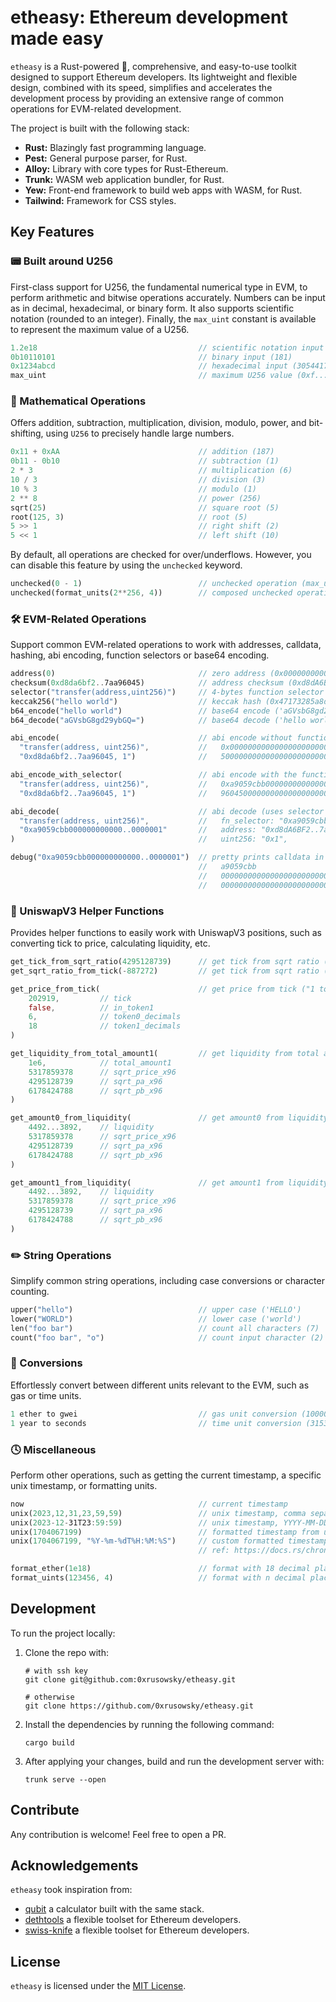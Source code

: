 # etheasy: Ethereum development made easy

`etheasy` is a Rust-powered 🦀, comprehensive, and easy-to-use toolkit designed to support Ethereum developers. Its lightweight and flexible design, combined with its speed, simplifies and accelerates the development process by providing an extensive range of common operations for EVM-related development.

The project is built with the following stack:

- **Rust:** Blazingly fast programming language.
- **Pest:** General purpose parser, for Rust.
- **Alloy:** Library with core types for Rust-Ethereum.
- **Trunk:** WASM web application bundler, for Rust.
- **Yew:** Front-end framework to build web apps with WASM, for Rust.
- **Tailwind:** Framework for CSS styles.

## Key Features

### 📟 Built around U256

First-class support for U256, the fundamental numerical type in EVM, to perform arithmetic and bitwise operations accurately. Numbers can be input as in decimal, hexadecimal, or binary form. It also supports scientific notation (rounded to an integer). Finally, the `max_uint` constant is available to represent the maximum value of a U256.

```rs
1.2e18                                    // scientific notation input (1200000)
0b10110101                                // binary input (181)
0x1234abcd                                // hexadecimal input (305441741)
max_uint                                  // maximum U256 value (0xf...f)
```

### 🔢 Mathematical Operations

Offers addition, subtraction, multiplication, division, modulo, power, and bit-shifting, using `U256` to precisely handle large numbers.

```rs
0x11 + 0xAA                               // addition (187)
0b11 - 0b10                               // subtraction (1)
2 * 3                                     // multiplication (6)
10 / 3                                    // division (3)
10 % 3                                    // modulo (1)
2 ** 8                                    // power (256)
sqrt(25)                                  // square root (5)
root(125, 3)                              // root (5)
5 >> 1                                    // right shift (2)
5 << 1                                    // left shift (10)
```

By default, all operations are checked for over/underflows. However, you can disable this feature by using the `unchecked` keyword.

```rs
unchecked(0 - 1)                          // unchecked operation (max_uint)
unchecked(format_units(2**256, 4))        // composed unchecked operation ('0.0000')
```

### 🛠️ EVM-Related Operations

Support common EVM-related operations to work with addresses, calldata, hashing, abi encoding, function selectors or base64 encoding.

```rs
address(0)                                // zero address (0x0000000000000000000000000000000000000000)
checksum(0xd8da6bf2..7aa96045)            // address checksum (0xd8dA6BF2..7aA96045)
selector("transfer(address,uint256)")     // 4-bytes function selector (0xa9059cbb)
keccak256("hello world")                  // keccak hash (0x47173285a8d7341e5e972fc677286384f802f8ef42a5ec5f03bbfa254cb01fad)
b64_encode("hello world")                 // base64 encode ('aGVsbG8gd29ybGQ=')
b64_decode("aGVsbG8gd29ybGQ=")            // base64 decode ('hello world')

abi_encode(                               // abi encode without function selector:
  "transfer(address, uint256)",           //   0x000000000000000000000000d8da6bf26964af9d7eed9e03e53415d37aa9604
  "0xd8da6bf2..7aa96045, 1")              //   50000000000000000000000000000000000000000000000000000000000000001

abi_encode_with_selector(                 // abi encode with the function selector:
  "transfer(address, uint256)",           //   0xa9059cbb000000000000000000000000d8da6bf26964af9d7eed9e03e53415d37aa
  "0xd8da6bf2..7aa96045, 1")              //   960450000000000000000000000000000000000000000000000000000000000000001

abi_decode(                               // abi decode (uses selector of the calldata):
  "transfer(address, uint256)",           //   fn_selector: "0xa9059cbb",
  "0xa9059cbb000000000000..0000001"       //   address: "0xd8dA6BF2..7aA96045",
)                                         //   uint256: "0x1",

debug("0xa9059cbb000000000000..0000001")  // pretty prints calldata in 32-byte words + function selector:
                                          //   a9059cbb
                                          //   000000000000000000000000d8da6bf26964af9d7eed9e03e53415d37aa96045
                                          //   0000000000000000000000000000000000000000000000000000000000000001
```

### 🦄 UniswapV3 Helper Functions

Provides helper functions to easily work with UniswapV3 positions, such as converting tick to price, calculating liquidity, etc.

```rs
get_tick_from_sqrt_ratio(4295128739)      // get tick from sqrt ratio ("-887272")
get_sqrt_ratio_from_tick(-887272)         // get tick from sqrt ratio ("4295128739")

get_price_from_tick(                      // get price from tick ("1 token1 : 1540.921115 token0")
    202919,         // tick
    false,          // in_token1
    6,              // token0_decimals
    18              // token1_decimals
)

get_liquidity_from_total_amount1(         // get liquidity from total amount1 (44928398530981124971653892)
    1e6,            // total_amount1
    5317859378      // sqrt_price_x96
    4295128739      // sqrt_pa_x96
    6178424788      // sqrt_pb_x96
)

get_amount0_from_liquidity(               // get amount0 from liquidity ()
    4492...3892,    // liquidity
    5317859378      // sqrt_price_x96
    4295128739      // sqrt_pa_x96
    6178424788      // sqrt_pb_x96
)

get_amount1_from_liquidity(               // get amount1 from liquidity ()
    4492...3892,    // liquidity
    5317859378      // sqrt_price_x96
    4295128739      // sqrt_pa_x96
    6178424788      // sqrt_pb_x96
)
```

### ✏️ String Operations

Simplify common string operations, including case conversions or character counting.

```rs
upper("hello")                            // upper case ('HELLO')
lower("WORLD")                            // lower case ('world')
len("foo bar")                            // count all characters (7)
count("foo bar", "o")                     // count input character (2)
```

### 🧮 Conversions

Effortlessly convert between different units relevant to the EVM, such as gas or time units.

```rs
1 ether to gwei                           // gas unit conversion (1000000000)
1 year to seconds                         // time unit conversion (31536000)
```

### 🕓 Miscellaneous

Perform other operations, such as getting the current timestamp, a specific unix timestamp, or formatting units.

```rs
now                                       // current timestamp
unix(2023,12,31,23,59,59)                 // unix timestamp, comma separated (1704067199)
unix(2023-12-31T23:59:59)                 // unix timestamp, YYYY-MM-DDTHH:mm:ss (1704067199)
unix(1704067199)                          // formatted timestamp from unix, ('2023-12-31 23:59:59')
unix(1704067199, "%Y-%m-%dT%H:%M:%S")     // custom formatted timestamp from unix, ('2023-12-31T23:59:59')
                                          // ref: https://docs.rs/chrono/latest/chrono/format/strftime/index.html

format_ether(1e18)                        // format with 18 decimal places ('1.000000000000000000')
format_uints(123456, 4)                   // format with n decimal places ('12.3456')
```

## Development

To run the project locally:

1. Clone the repo with:

   ```
   # with ssh key
   git clone git@github.com:0xrusowsky/etheasy.git

   # otherwise
   git clone https://github.com/0xrusowsky/etheasy.git
   ```

2. Install the dependencies by running the following command:
   ```
   cargo build
   ```
3. After applying your changes, build and run the development server with:
   ```
   trunk serve --open
   ```

## Contribute

Any contribution is welcome! Feel free to open a PR.

## Acknowledgements

`etheasy` took inspiration from:

- [qubit](https://github.com/abhimanyu003/qubit/tree/main) a calculator built with the same stack.
- [dethtools](https://github.com/dethcrypto/dethtools) a flexible toolset for Ethereum developers.
- [swiss-knife](https://github.com/swiss-knife-xyz/swiss-knife) a flexible toolset for Ethereum developers.

## License

`etheasy` is licensed under the [MIT License](LICENSE).
